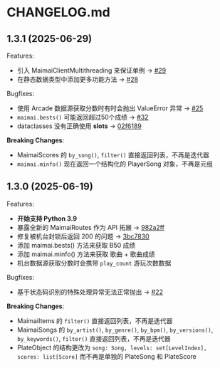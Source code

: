 # CHANGELOG.md

## 1.3.1 (2025-06-29)

Features:
  - 引入 MaimaiClientMultithreading 来保证单例 -> [#29](https://github.com/TrueRou/maimai.py/pull/29)
  - 在静态数据类型中添加更多功能方法 -> [#28](https://github.com/TrueRou/maimai.py/issues/28)

Bugfixes:
  - 使用 Arcade 数据源获取分数时有时会抛出 ValueError 异常 -> [#25](https://github.com/TrueRou/maimai.py/issues/25)
  - `maimai.bests()` 可能返回超过50个成绩 -> [#32](https://github.com/TrueRou/maimai.py/issues/32)
  - dataclasses 没有正确使用 __slots__ -> [02f6189](https://github.com/TrueRou/maimai.py/commit/02f61892144ff6ac7eea3181452c9aefd4514bc3)

**Breaking Changes**:
  - MaimaiScores 的 `by_song()`, `filter()` 直接返回列表，不再是迭代器
  - `maimai.minfo()` 现在返回一个结构化的 PlayerSong 对象，不再是元组

## 1.3.0 (2025-06-19)

Features:
  - **开始支持 Python 3.9**
  - 暴露全新的 MaimaiRoutes 作为 API 拓展 -> [982a2ff](https://github.com/TrueRou/maimai.py/commit/982a2ff32edadc2e71be8ff8505a8152467cfd49)
  - 修复被机台封锁后返回 200 的问题 -> [3bc7830](https://github.com/TrueRou/maimai.py/commit/3bc7830fa5ca047cd2567badc747825ae2bba28e)
  - 添加 maimai.bests() 方法来获取 B50 成绩
  - 添加 maimai.minfo() 方法来获取 歌曲 + 歌曲成绩
  - 机台数据源获取分数时会携带 `play_count` 游玩次数数据

Bugfixes:
  - 基于状态码识别的特殊处理异常无法正常抛出 -> [#22](https://github.com/TrueRou/maimai.py/issues/22)

**Breaking Changes**:
  - MaimaiItems 的 `filter()` 直接返回列表，不再是迭代器
  - MaimaiSongs 的 `by_artist()`, `by_genre()`, `by_bpm()`, `by_versions()`, `by_keywords()`, `filter()` 直接返回列表，不再是迭代器
  - PlateObject 的结构更改为 `song: Song, levels: set[LevelIndex], scores: list[Score]` 而不再是单独的 PlateSong 和 PlateScore